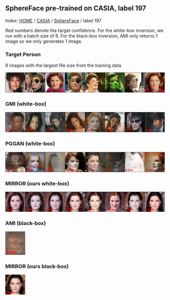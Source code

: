 ## SphereFace pre-trained on CASIA, label 197

Index: [HOME](../../../../) / [CASIA](../../) / [SphereFace](../) / label 197

Red numbers denote the target confidence. For the white-box inversion, we run with a batch size of 8. For the black-box inversion, AMI only returns 1 image so we only generates 1 image.

### Target Person

8 images with the largest file size from the training data

![Target person](gt.png)

### GMI (white-box)

![GMI](gmi.png)

### PGGAN (white-box)

![PGGAN](pggan.png)

### MIRROR (ours white-box)

![MIRROR white-box](ours_whitebox.png)

### AMI (black-box)

<img src="ami.png" alt="AMI" width="12.5%">

### MIRROR (ours black-box)

<img src="ours_blackbox.png" alt="MIRROR black-box" width="12.5%">